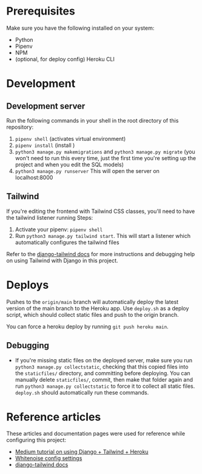 # Prerequisites
Make sure you have the following installed on your system:
* Python
* Pipenv
* NPM
* (optional, for deploy config) Heroku CLI

# Development
## Development server
Run the following commands in your shell in the root directory of this repository:
1. `pipenv shell` (activates virtual environment)
2. `pipenv install` (install )
3. `python3 manage.py makemigrations` and `python3 manage.py migrate` (you won't need to run this every time, just the first time you're setting up the project and when you edit the SQL models)
5. `python3 manage.py runserver`
This will open the server on localhost:8000

## Tailwind
If you're editing the frontend with Tailwind CSS classes, you'll need to have the tailwind listener running
Steps:
1. Activate your pipenv: `pipenv shell`
2. Run `python3 manage.py tailwind start`. This will start a listener which automatically configures the tailwind files

Refer to the [django-tailwind docs](https://django-tailwind.readthedocs.io/en/latest/installation.html) for more instructions and debugging help on using Tailwind with Django in this project.

# Deploys
Pushes to the `origin/main` branch will automatically deploy the latest version of the main branch to the Heroku app. Use `deploy.sh` as a deploy script, which should collect static files and push to the origin branch.

You can force a heroku deploy by running `git push heroku main`. 

## Debugging
* If you're missing static files on the deployed server, make sure you run `python3 manage.py collectstatic`, checking that this copied files into the `staticfiles/` directory, and committing before deploying. You can manually delete `staticfiles/`, commit, then make that folder again and run `python3 manage.py collectstatic` to force it to collect all static files.
`deploy.sh` should automatically run these commands.

# Reference articles
These articles and documentation pages were used for reference while configuring this project:
* [Medium tutorial on using Django + Tailwind + Heroku](https://medium.com/@phuitsing/heroku-buildpack-for-django-tailwind-de96be543f9)
* [Whitenoise config settings](http://whitenoise.evans.io/en/stable/django.html)
* [django-tailwind docs](https://django-tailwind.readthedocs.io/en/latest/installation.html)